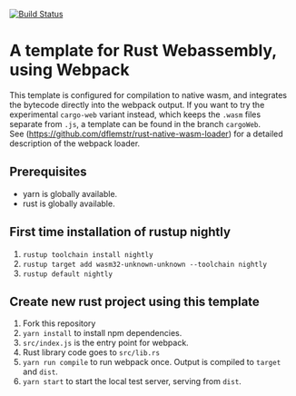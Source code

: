 [![Build Status](https://travis-ci.org/levkazar/rust-webassembly-template.svg?branch=travis)](https://travis-ci.org/levkazar/rust-webassembly-template)
# A template for Rust Webassembly, using Webpack 
This template is configured for compilation to native wasm, and integrates the bytecode directly into the webpack output. If you want to try the experimental `cargo-web` variant instead, which keeps the `.wasm` files separate from `.js`, a template can be found in the branch `cargoWeb`.  
See (https://github.com/dflemstr/rust-native-wasm-loader) for a detailed description of the webpack loader.

## Prerequisites
- yarn is globally available.
- rust is globally available.

## First time installation of rustup nightly
1. `rustup toolchain install nightly`
3. `rustup target add wasm32-unknown-unknown --toolchain nightly` 
4. `rustup default nightly`

## Create new rust project using this template
1. Fork this repository
5. `yarn install` to install npm dependencies.
6. `src/index.js` is the entry point for webpack. 
7. Rust library code goes to `src/lib.rs`
8. `yarn run compile` to run webpack once. Output is compiled to `target` and `dist`.
9. `yarn start` to start the local test server, serving from `dist`.  